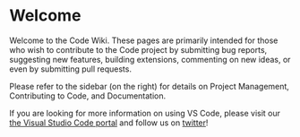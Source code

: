 # Welcome

Welcome to the Code Wiki. These pages are primarily intended for those who wish to contribute to the Code project by submitting bug reports, suggesting new features, building extensions, commenting on new ideas, or even by submitting pull requests.

Please refer to the sidebar (on the right) for details on Project Management, Contributing to Code, and Documentation.

If you are looking for more information on using VS Code, please visit our [the Visual Studio Code portal](http://code.visualstudio.com) and follow us on [twitter](https://twitter.com/code)!